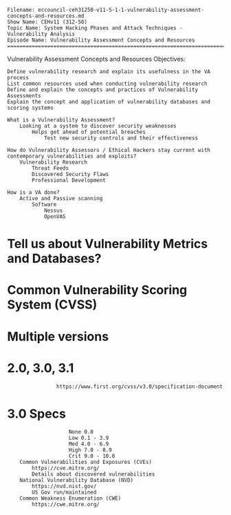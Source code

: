    Filename: eccouncil-ceh31250-v11-5-1-1-vulnerability-assessment-concepts-and-resources.md
    Show Name: CEHv11 (312-50)
    Topic Name: System Hacking Phases and Attack Techniques - Vulnerability Analysis
    Episode Name: Vulnerability Assessment Concepts and Resources ================================================================================

Vulnerability Assessment Concepts and Resources
Objectives:

    Define vulnerability research and explain its usefulness in the VA process
    List common resources used when conducting vulnerability research
    Define and explain the concepts and practices of Vulnerability Assessments
    Explain the concept and application of vulnerability databases and scoring systems

    What is a Vulnerability Assessment?
        Looking at a system to discover security weaknesses
            Helps get ahead of potential breaches
                Test new security controls and their effectiveness

    How do Vulnerability Assessors / Ethical Hackers stay current with contemporary vulnerabilities and exploits?
        Vulnerability Research
            Threat Feeds
            Discovered Security Flaws
            Professional Development

    How is a VA done?
        Active and Passive scanning
            Software
                Nessus
                OpenVAS

#    Tell us about Vulnerability Metrics and Databases?
#        Common Vulnerability Scoring System (CVSS)
#            Multiple versions
#                2.0, 3.0, 3.1
                    https://www.first.org/cvss/v3.0/specification-document
#                    3.0 Specs
                        None 0.0
                        Low 0.1 - 3.9
                        Med 4.0 - 6.9
                        High 7.0 - 8.9
                        Crit 9.0 - 10.0
        Common Vulnerabilities and Exposures (CVEs)
            https://cve.mitre.org/
            Details about discovered vulnerabilities
        National Vulnerability Database (NVD)
            https://nvd.nist.gov/
            US Gov run/maintained
        Common Weakness Enumeration (CWE)
            https://cwe.mitre.org/
